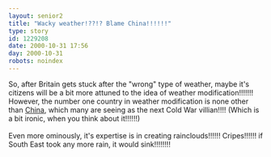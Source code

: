 ```yaml
---
layout: senior2
title: "Wacky weather!??!? Blame China!!!!!!"
type: story
id: 1229208
date: 2000-10-31 17:56
day: 2000-10-31
robots: noindex
---
```

So, after Britain gets stuck after the "wrong" type of weather, maybe it's citizens will be a bit more attuned to the idea of weather modification!!!!!!! However, the number one country in weather modification is none other than <a href="http://www.chinaonline.com/topstories/001027/1/C00101903.asp">China</a>, which many are seeing as the next Cold War villian!!!! (Which is a bit ironic, when you think about it!!!!!!)<br/> <br/>Even more ominously, it's expertise is in creating rainclouds!!!!!! Cripes!!!!!! if South East took any more rain, it would sink!!!!!!!!
